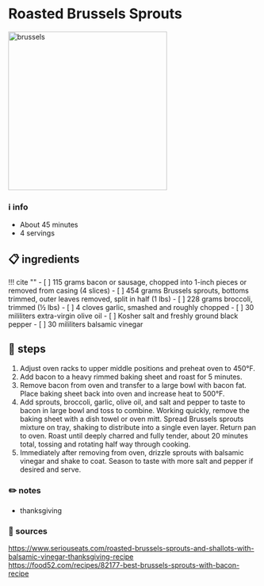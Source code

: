 # Roasted Brussels Sprouts  
<img src="https://images.food52.com/cXSYAncBQ8rUJZGo8Ul_VSfSJ1o=/2016x1344/filters:format(webp)/340f1748-78b9-46a6-9bbc-f657080849f7--2019-1106_best-brussels-sprouts-with-bacon_3x2_julia-gartland_212.jpg" alt="brussels" width="320"/>

### ℹ️ info  
* About 45 minutes  
* 4 servings  

## 📋 ingredients  
!!! cite ""
	- [ ] 115	grams	bacon or sausage, chopped into 1-inch pieces or removed from casing (4 slices)
	- [ ] 454	grams	Brussels sprouts, bottoms trimmed, outer leaves removed, split in half (1 lbs)
	- [ ] 228	grams	broccoli, trimmed (½ lbs)
	- [ ] 4	cloves	garlic, smashed and roughly chopped
	- [ ] 30	mililiters	extra-virgin olive oil
	- [ ] Kosher salt and freshly ground black pepper
	- [ ] 30	mililiters	balsamic vinegar

## 🔪 steps  
1. Adjust oven racks to upper middle positions and preheat oven to 450°F.
2. Add bacon to a heavy rimmed baking sheet and roast for 5 minutes.
3. Remove bacon from oven and transfer to a large bowl with bacon fat. Place baking sheet back into oven and increase heat to 500°F.
2. Add sprouts, broccoli, garlic, olive oil, and salt and pepper to taste to bacon in large bowl and toss to combine. Working quickly, remove the baking sheet with a dish towel or oven mitt. Spread Brussels sprouts mixture on tray, shaking to distribute into a single even layer. Return pan to oven. Roast until deeply charred and fully tender, about 20 minutes total, tossing and rotating half way through cooking.
3. Immediately after removing from oven, drizzle sprouts with balsamic vinegar and shake to coat. Season to taste with more salt and pepper if desired and serve. 

### ✏️ notes  
* thanksgiving

### 🔗 sources   
https://www.seriouseats.com/roasted-brussels-sprouts-and-shallots-with-balsamic-vinegar-thanksgiving-recipe  
https://food52.com/recipes/82177-best-brussels-sprouts-with-bacon-recipe  
